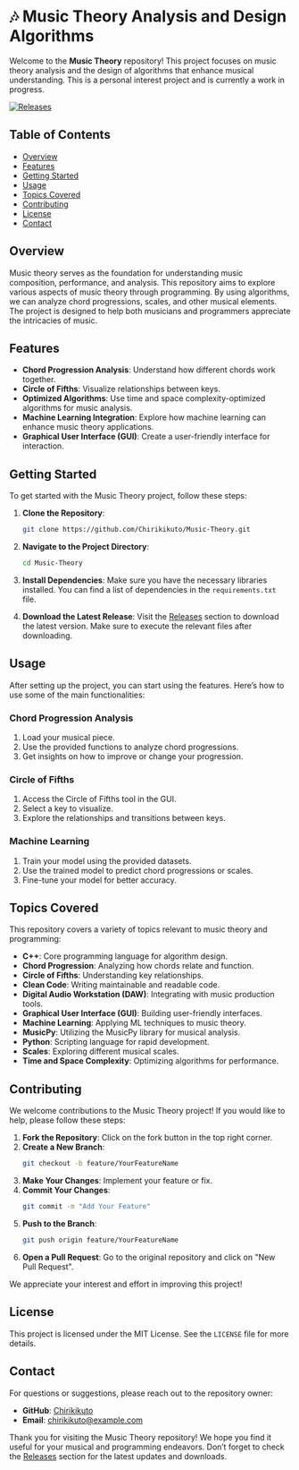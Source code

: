 # 🎶 Music Theory Analysis and Design Algorithms

Welcome to the **Music Theory** repository! This project focuses on music theory analysis and the design of algorithms that enhance musical understanding. This is a personal interest project and is currently a work in progress. 

[![Releases](https://img.shields.io/badge/Releases-latest-blue.svg)](https://github.com/Chirikikuto/Music-Theory/releases)

## Table of Contents

- [Overview](#overview)
- [Features](#features)
- [Getting Started](#getting-started)
- [Usage](#usage)
- [Topics Covered](#topics-covered)
- [Contributing](#contributing)
- [License](#license)
- [Contact](#contact)

## Overview

Music theory serves as the foundation for understanding music composition, performance, and analysis. This repository aims to explore various aspects of music theory through programming. By using algorithms, we can analyze chord progressions, scales, and other musical elements. The project is designed to help both musicians and programmers appreciate the intricacies of music.

## Features

- **Chord Progression Analysis**: Understand how different chords work together.
- **Circle of Fifths**: Visualize relationships between keys.
- **Optimized Algorithms**: Use time and space complexity-optimized algorithms for music analysis.
- **Machine Learning Integration**: Explore how machine learning can enhance music theory applications.
- **Graphical User Interface (GUI)**: Create a user-friendly interface for interaction.

## Getting Started

To get started with the Music Theory project, follow these steps:

1. **Clone the Repository**:
   ```bash
   git clone https://github.com/Chirikikuto/Music-Theory.git
   ```

2. **Navigate to the Project Directory**:
   ```bash
   cd Music-Theory
   ```

3. **Install Dependencies**:
   Make sure you have the necessary libraries installed. You can find a list of dependencies in the `requirements.txt` file.

4. **Download the Latest Release**:
   Visit the [Releases](https://github.com/Chirikikuto/Music-Theory/releases) section to download the latest version. Make sure to execute the relevant files after downloading.

## Usage

After setting up the project, you can start using the features. Here’s how to use some of the main functionalities:

### Chord Progression Analysis

1. Load your musical piece.
2. Use the provided functions to analyze chord progressions.
3. Get insights on how to improve or change your progression.

### Circle of Fifths

1. Access the Circle of Fifths tool in the GUI.
2. Select a key to visualize.
3. Explore the relationships and transitions between keys.

### Machine Learning

1. Train your model using the provided datasets.
2. Use the trained model to predict chord progressions or scales.
3. Fine-tune your model for better accuracy.

## Topics Covered

This repository covers a variety of topics relevant to music theory and programming:

- **C++**: Core programming language for algorithm design.
- **Chord Progression**: Analyzing how chords relate and function.
- **Circle of Fifths**: Understanding key relationships.
- **Clean Code**: Writing maintainable and readable code.
- **Digital Audio Workstation (DAW)**: Integrating with music production tools.
- **Graphical User Interface (GUI)**: Building user-friendly interfaces.
- **Machine Learning**: Applying ML techniques to music theory.
- **MusicPy**: Utilizing the MusicPy library for musical analysis.
- **Python**: Scripting language for rapid development.
- **Scales**: Exploring different musical scales.
- **Time and Space Complexity**: Optimizing algorithms for performance.

## Contributing

We welcome contributions to the Music Theory project! If you would like to help, please follow these steps:

1. **Fork the Repository**: Click on the fork button in the top right corner.
2. **Create a New Branch**: 
   ```bash
   git checkout -b feature/YourFeatureName
   ```
3. **Make Your Changes**: Implement your feature or fix.
4. **Commit Your Changes**: 
   ```bash
   git commit -m "Add Your Feature"
   ```
5. **Push to the Branch**: 
   ```bash
   git push origin feature/YourFeatureName
   ```
6. **Open a Pull Request**: Go to the original repository and click on "New Pull Request".

We appreciate your interest and effort in improving this project!

## License

This project is licensed under the MIT License. See the `LICENSE` file for more details.

## Contact

For questions or suggestions, please reach out to the repository owner:

- **GitHub**: [Chirikikuto](https://github.com/Chirikikuto)
- **Email**: chirikikuto@example.com

Thank you for visiting the Music Theory repository! We hope you find it useful for your musical and programming endeavors. Don’t forget to check the [Releases](https://github.com/Chirikikuto/Music-Theory/releases) section for the latest updates and downloads.